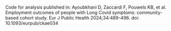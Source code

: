 Code for analysis published in: Ayoubkhani D, Zaccardi F, Pouwels KB, et al. Employment outcomes of people with Long Covid symptoms: community-based cohort study. Eur J Public Health 2024;34:489-496. doi: 10.1093/eurpub/ckae034

